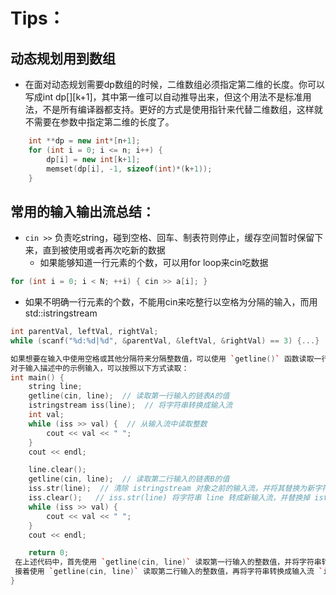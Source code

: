 # Tips：
## 动态规划用到数组
- 在面对动态规划需要dp数组的时候，二维数组必须指定第二维的长度。你可以写成int dp[][k+1]，其中第一维可以自动推导出来，但这个用法不是标准用法，不是所有编译器都支持。更好的方式是使用指针来代替二维数组，这样就不需要在参数中指定第二维的长度了。
```cpp
    int **dp = new int*[n+1];
    for (int i = 0; i <= n; i++) {
        dp[i] = new int[k+1];
        memset(dp[i], -1, sizeof(int)*(k+1));
    }
```

## 常用的输入输出流总结：
- `cin >>` 负责吃string，碰到空格、回车、制表符则停止，缓存空间暂时保留下来，直到被使用或者再次吃新的数据
  - 如果能够知道一行元素的个数，可以用for loop来cin吃数据
 ```cpp
 for (int i = 0; i < N; ++i) { cin >> a[i]; }
 ```

  - 如果不明确一行元素的个数，不能用cin来吃整行以空格为分隔的输入，而用std::istringstream
```cpp
int parentVal, leftVal, rightVal;
while (scanf("%d:%d|%d", &parentVal, &leftVal, &rightVal) == 3) {...}   // 用scanf可以处理连着输入但被： ｜等打断的情况，如果是空格，那istringstream就好
```

```cpp
如果想要在输入中使用空格或其他分隔符来分隔整数值，可以使用 `getline()` 函数读取一行字符串，然后使用 `istringstream` 类型的输入流来逐个读取其中的整数值。
对于输入描述中的示例输入，可以按照以下方式读取：
int main() {
    string line;
    getline(cin, line);  // 读取第一行输入的链表A的值
    istringstream iss(line);  // 将字符串转换成输入流
    int val;
    while (iss >> val) {  // 从输入流中读取整数
        cout << val << " ";
    }
    cout << endl;

    line.clear();
    getline(cin, line);  // 读取第二行输入的链表B的值
    iss.str(line);  // 清除 istringstream 对象之前的输入流，并将其替换为新字符串转换成的输入流
    iss.clear();   // iss.str(line) 将字符串 line 转成新输入流，并替换掉 istringstream 对象之前的输入流，但不会清除 istringstream 对象的状态和缓冲区，因此在使用 iss.str(line) 函数之前，需要先调用 iss.clear() 函数清除 istringstream 对象的状态和缓冲区。
    while (iss >> val) { 
        cout << val << " ";
    }
    cout << endl;

    return 0;
 在上述代码中，首先使用 `getline(cin, line)` 读取第一行输入的整数值，并将字符串转换成输入流 `istringstream`，然后逐个读取其中的整数值并输出。
 接着使用 `getline(cin, line)` 读取第二行输入的整数值，再将字符串转换成输入流 `istringstream`，并逐个读取其中的整数值并输出。
}




```


